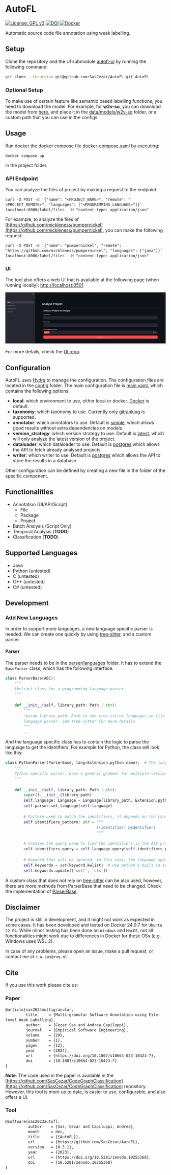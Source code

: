 # AutoFL
[![License: GPL v3](https://img.shields.io/badge/License-GPLv3-blue.svg)](https://www.gnu.org/licenses/gpl-3.0)
[![DOI](https://zenodo.org/badge/644095707.svg)](https://zenodo.org/doi/10.5281/zenodo.10255367)
[![Docker](https://img.shields.io/badge/Docker-blue.svg)](https://img.shields.io/badge/Docker-blue)

Automatic source code file annotation using weak labelling.

## Setup
Clone the repository and the UI submodule [autofl-ui](https://github.com/SasCezar/autofl-ui) by running the following command:
```bash
git clone --recursive git@github.com:SasCezar/AutoFL.git AutoFL
```

### Optional Setup 
To make use of certain feature like semantic based labelling functions, you need to download the model.
For example, for **w2v-so**, you can download the model from [here](https://github.com/vefstathiou/SO_word2vec), and place it in the [data/models/w2v-so](data/models/w2v-so) folder, or a custom
path that you can use in the configs.

## Usage

Run docker the docker compose file [docker-compose.yaml](docker-compose.yaml) by executing:
```shell
docker compose up
```
in the project folder.

### API Endpoint
You can analyze the files of project by making a request to the endpoint:
```shell
curl -X POST -d '{"name": "<PROJECT_NAME>", "remote": "<PROJECT_REMOTE>", "languages": ["<PROGRAMMING_LANGUAGE>"]}' localhost:8000/label/files  -H "content-type: application/json"
```
For example, to analyze the files of [https://github.com/mickleness/pumpernickel](https://github.com/mickleness/pumpernickel), you can make the following request:
```shell
curl -X POST -d '{"name": "pumpernickel", "remote": "https://github.com/mickleness/pumpernickel", "languages": ["java"]}' localhost:8000/label/files  -H "content-type: application/json"
```

### UI

The tool also offers a web UI that is available at the following page (when running locally):
[http://localhost:8501](http://localhost:8501)

![UI](resources/ui-screenshots/landing-page.png)

For more details, check the [UI repo](https://github.com/SasCezar/autofl-ui).

[//]: # (For more details, check the [UI repo]&#40;https://github.com/SasCezar/autofl-ui&#41;)

## Configuration
AutoFL uses [Hydra](https://hydra.cc/) to manage the configuration. The configuration files are located in the [config](config) folder.
The main configuration file is [main.yaml](./config/main.yaml), which contains the following options:

- **local**: which environment to use, either local or docker. [Docker](./config/local/docker.yaml) is default. 
- **taxonomy**: which taxonomy to use. Currently only [gitranking](./config/taxonomy/gitranking.yaml) is supported.
- **annotator**: which annotators to use. Default is [simple](./config/annotator/simple.yaml), which allows good results without extra dependencies on models.
- **version_strategy**: which version strategy to use. Default is [latest](./config/version_strategy/latest.yaml), which will only analyze the latest version of the project.
- **dataloader**: which dataloader to use. Default is [postgres](./config/dataloader/postgres.yaml) which allows the API to fetch already analysed projects. 
- **writer**: which writer to use. Default is [postgres](./config/writer/postgres.yaml) which allows the API to store the results in a database.

Other configuration can be defined by creating a new file in the folder of the specific component.

## Functionalities

- Annotation (UI/API/Script)
  - File
  - Package
  - Project
- Batch Analysis (Script Only)
- Temporal Analysis (**TODO**)
- Classification (**TODO**)

## Supported Languages

- Java
- Python (untested)
- C (untested)
- C++ (untested)
- C# (untested)

## Development

### Add New Languages 

In order to support more languages, a new language specific parser is needed. 
We can create one quickly by using [tree-sitter](https://tree-sitter.github.io/tree-sitter/),
and a custom parser.

#### Parser
The parser needs to be in the [parser/languages](./src/parser/languages) folder. 
It has to extend the ```BaseParser``` class, which has the following interface.

```python
class ParserBase(ABC):
    """
    Abstract class for a programming language parser.
    """

    def __init__(self, library_path: Path | str):
        """
        :param library_path: Path to the tree-sitter languages.so file. The file has to contain the
        language parser. See tree-sitter for more details
        """
        ...
```
And the language specific class has to contain the logic to parse the language to get the identifiers.
For example for Python, the class will look like this:

```python
class PythonParser(ParserBase, lang=Extension.python.name):  # The lang argument is used to register the parser in the ParserFactory class.
    """
    Python specific parser. Uses a generic grammar for multiple versions of python. Uses tree_sitter to get the AST
    """

    def __init__(self, library_path: Path | str):
        super().__init__(library_path)
        self.language: Language = Language(library_path, Extension.python.name)   # Creates the tree-sitter language for python
        self.parser.set_language(self.language)                                   # Sets tree-sitter parser to parse the language
        
        # Pattern used to match the identifiers, it depends on the Lanugage. Check tree-sitter
        self.identifiers_pattern: str = """
                                        ((identifier) @identifier)
                                        """
        
        # Creates the query used to find the identifiers in the AST produced by tree-sitter
        self.identifiers_query = self.language.query(self.identifiers_pattern)

        # Keyword that will be ignored, in this case, the language specific keywords as the query extracts them as well. 
        self.keywords = set(keyword.kwlist)  # Use python's built in keyword list
        self.keywords.update(['self', 'cls'])
```

A custom class that does not rely on [tree-sitter](https://github.com/tree-sitter/tree-sitter) can be also used, however, there are more methods from ParserBase that need to be
changed. Check the implementation of [ParserBase](src/parser/parser.py).

## Disclaimer

The project is still in development, and it might not work as expected in some cases.
It has been developed and tested on Docker 24.0.7 for  ```Ubuntu 22.04```. While minor testing has been done on ```Windows``` and ```MacOS```,
not all functionalities might work due to differences in Docker for these OSs (e.g. Windows uses WSL 2).

In case of any problems, please open an issue, make a pull request, or contact me at ```c.a.sas@rug.nl```.

## Cite

If you use this work please cite us:

### Paper
```text
@article{sas2024multigranular,
         title     = {Multi-granular Software Annotation using File-level Weak Labelling}, 
         author    = {Cezar Sas and Andrea Capiluppi},
         journal   = {Empirical Software Engineering},
         volume    = {29},
         number    = {1},
         pages     = {12},
         year      = {2024},
         url       = {https://doi.org/10.1007/s10664-023-10423-7},
         doi       = {10.1007/s10664-023-10423-7}
}
```

**Note**: The code used in the paper is available in the [https://github.com/SasCezar/CodeGraphClassification](https://github.com/SasCezar/CodeGraphClassification) repository. 
However, this tool is more up to date, is easier to use, configurable, and also offers a UI.

### Tool 
```text
@software{sas2023autofl,
          author    = {Sas, Cezar and Capiluppi, Andrea},
          month     = dec,
          title     = {{AutoFL}},
          url       = {https://github.com/SasCezar/AutoFL},
          version   = {0.3.1},
          year      = {2023},
          url       = {https://doi.org/10.5281/zenodo.10255368},
          doi       = {10.5281/zenodo.10255368}
}
```